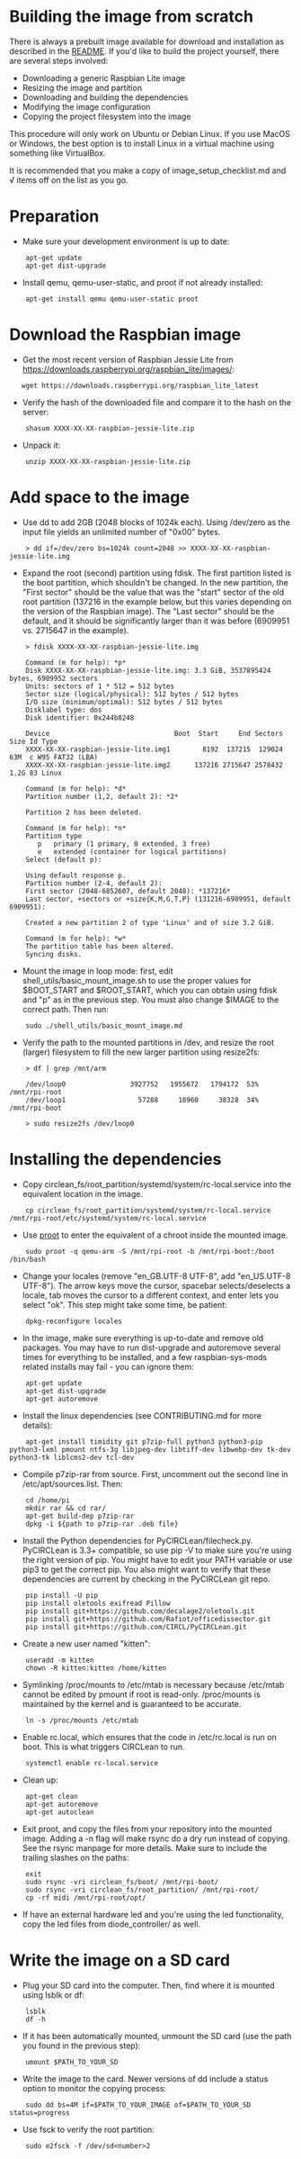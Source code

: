 Building the image from scratch
===============================

There is always a prebuilt image available for download and installation as
described in the [README](../README.md). If you'd like to build the project yourself,
there are several steps involved:

* Downloading a generic Raspbian Lite image
* Resizing the image and partition
* Downloading and building the dependencies
* Modifying the image configuration
* Copying the project filesystem into the image

This procedure will only work on Ubuntu or Debian Linux. If you use MacOS or
Windows, the best option is to install Linux in a virtual machine using
something like VirtualBox.

It is recommended that you make a copy of image_setup_checklist.md and √ items off
on the list as you go.

Preparation
===========

* Make sure your development environment is up to date:
```
    apt-get update
    apt-get dist-upgrade
```
* Install qemu, qemu-user-static, and proot if not already installed:
```
    apt-get install qemu qemu-user-static proot
```

Download the Raspbian image
==============================

* Get the most recent version of Raspbian Jessie Lite from https://downloads.raspberrypi.org/raspbian_lite/images/:

```
   wget https://downloads.raspberrypi.org/raspbian_lite_latest
```
* Verify the hash of the downloaded file and compare it to the hash on the server:
```
    shasum XXXX-XX-XX-raspbian-jessie-lite.zip
```
* Unpack it:
```
    unzip XXXX-XX-XX-raspbian-jessie-lite.zip
```

Add space to the image
=========================

* Use dd to add 2GB (2048 blocks of 1024k each). Using /dev/zero as the input
file yields an unlimited number of "0x00" bytes.
```
    > dd if=/dev/zero bs=1024k count=2048 >> XXXX-XX-XX-raspbian-jessie-lite.img
```
* Expand the root (second) partition using fdisk. The first partition listed is the boot
partition, which shouldn't be changed. In the new partition, the "First sector" should be
the value that was the "start" sector of the old root partition (137216 in the example
below, but this varies depending on the version of the Raspbian image). The "Last sector"
should be the default, and it should be significantly larger than it was before (6909951 vs.
2715647 in the example).

```
    > fdisk XXXX-XX-XX-raspbian-jessie-lite.img

    Command (m for help): *p*
    Disk XXXX-XX-XX-raspbian-jessie-lite.img: 3.3 GiB, 3537895424 bytes, 6909952 sectors
    Units: sectors of 1 * 512 = 512 bytes
    Sector size (logical/physical): 512 bytes / 512 bytes
    I/O size (minimum/optimal): 512 bytes / 512 bytes
    Disklabel type: dos
    Disk identifier: 0x244b8248

    Device                               Boot  Start     End Sectors  Size Id Type
    XXXX-XX-XX-raspbian-jessie-lite.img1        8192  137215  129024   63M  c W95 FAT32 (LBA)
    XXXX-XX-XX-raspbian-jessie-lite.img2      137216 2715647 2578432  1.2G 83 Linux

    Command (m for help): *d*
    Partition number (1,2, default 2): *2*

    Partition 2 has been deleted.

    Command (m for help): *n*
    Partition type
       p   primary (1 primary, 0 extended, 3 free)
       e   extended (container for logical partitions)
    Select (default p):

    Using default response p.
    Partition number (2-4, default 2):
    First sector (2048-6852607, default 2048): *137216*
    Last sector, +sectors or +size{K,M,G,T,P} (131216-6909951, default 6909951):

    Created a new partition 2 of type 'Linux' and of size 3.2 GiB.

    Command (m for help): *w*
    The partition table has been altered.
    Syncing disks.
```
* Mount the image in loop mode: first, edit shell_utils/basic_mount_image.sh to use the
proper values for $BOOT_START and $ROOT_START, which you can obtain using fdisk and "p"
as in the previous step. You must also change $IMAGE to the correct path. Then run:
```
    sudo ./shell_utils/basic_mount_image.md
```
* Verify the path to the mounted partitions in /dev, and resize the root (larger) filesystem
to fill the new larger partition using resize2fs:
```
    > df | grep /mnt/arm

    /dev/loop0                3927752   1955672   1794172  53% /mnt/rpi-root
    /dev/loop1                  57288     18960     38328  34% /mnt/rpi-boot

    > sudo resize2fs /dev/loop0
```

Installing the dependencies
===========================

* Copy circlean_fs/root_partition/systemd/system/rc-local.service into the equivalent location in the image.
```
    cp circlean_fs/root_partition/systemd/system/rc-local.service /mnt/rpi-root/etc/systemd/system/rc-local.service
```
* Use [proot](https://proot-me.github.io/) to enter the equivalent of a chroot inside
the mounted image.
```
    sudo proot -q qemu-arm -S /mnt/rpi-root -b /mnt/rpi-boot:/boot /bin/bash
```
* Change your locales (remove "en_GB.UTF-8 UTF-8", add "en_US.UTF-8 UTF-8"). The
arrow keys move the cursor, spacebar selects/deselects a locale, tab moves the cursor
to a different context, and enter lets you select "ok". This step might take some time,
be patient:
```
    dpkg-reconfigure locales
```
* In the image, make sure everything is up-to-date and remove old packages. You may have to
run dist-upgrade and autoremove several times for everything to be installed, and a few
raspbian-sys-mods related installs may fail - you can ignore them:
```
    apt-get update
    apt-get dist-upgrade
    apt-get autoremove
```
* Install the linux dependencies (see CONTRIBUTING.md for more details):
```
    apt-get install timidity git p7zip-full python3 python3-pip python3-lxml pmount ntfs-3g libjpeg-dev libtiff-dev libwebp-dev tk-dev python3-tk liblcms2-dev tcl-dev
```
* Compile p7zip-rar from source. First, uncomment out the second line in /etc/apt/sources.list. Then:
```
    cd /home/pi
    mkdir rar && cd rar/
    apt-get build-dep p7zip-rar
    dpkg -i ${path to p7zip-rar .deb file}
```
* Install the Python dependencies for PyCIRCLean/filecheck.py. PyCIRCLean is 3.3+
compatible, so use pip -V to make sure you're using the right version of pip. You might
have to edit your PATH variable or use pip3 to get the correct pip. You also might want to
verify that these dependencies are current by checking in the PyCIRCLean git repo.
```
    pip install -U pip
    pip install oletools exifread Pillow
    pip install git+https://github.com/decalage2/oletools.git
    pip install git+https://github.com/Rafiot/officedissector.git
    pip install git+https://github.com/CIRCL/PyCIRCLean.git
```
* Create a new user named "kitten":
```
    useradd -m kitten
    chown -R kitten:kitten /home/kitten
```
* Symlinking /proc/mounts to /etc/mtab is necessary because /etc/mtab cannot be edited by
pmount if root is read-only. /proc/mounts is maintained by the kernel and is guaranteed to
be accurate.
```
    ln -s /proc/mounts /etc/mtab
```
* Enable rc.local, which ensures that the code in /etc/rc.local is run on boot.
This is what triggers CIRCLean to run.
```
    systemctl enable rc-local.service
```
* Clean up:
```
    apt-get clean
    apt-get autoremove
    apt-get autoclean
```
* Exit proot, and copy the files from your repository into the mounted
image. Adding a -n flag will make rsync do a dry run instead of copying. See the rsync
manpage for more details. Make sure to include the trailing slashes on the paths:
```
    exit
    sudo rsync -vri circlean_fs/boot/ /mnt/rpi-boot/
    sudo rsync -vri circlean_fs/root_partition/ /mnt/rpi-root/
    cp -rf midi /mnt/rpi-root/opt/
```
* If have an external hardware led and you're using the led functionality, copy
the led files from diode_controller/ as well.

Write the image on a SD card
============================

* Plug your SD card into the computer. Then, find where it is mounted using lsblk or df:
```
    lsblk
    df -h
```
* If it has been automatically mounted, unmount the SD card (use the path you
found in the previous step):
```
    umount $PATH_TO_YOUR_SD
```
* Write the image to the card. Newer versions of dd include a status option to monitor the
copying process:
```
    sudo dd bs=4M if=$PATH_TO_YOUR_IMAGE of=$PATH_TO_YOUR_SD status=progress
```
* Use fsck to verify the root partition:
```
    sudo e2fsck -f /dev/sd<number>2
```
